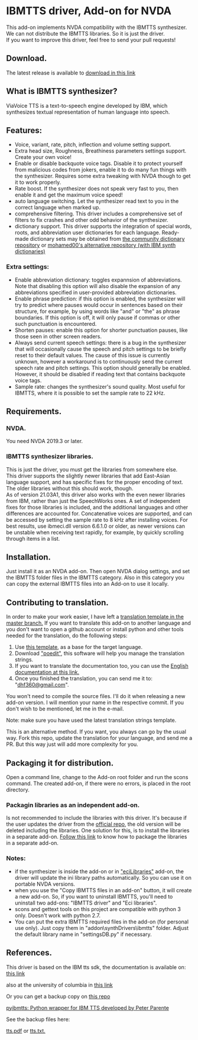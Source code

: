 # IBMTTS driver, Add-on for NVDA #
  This add-on implements NVDA compatibility with the IBMTTS synthesizer.  
  We can not distribute the IBMTTS libraries. So it is just the driver.  
  If you want to improve this driver, feel free to send your pull requests!  

## Download.
The latest release is available to [download in this link](https://davidacm.github.io/getlatest/gh/davidacm/NVDA-IBMTTS-Driver)

## What is IBMTTS synthesizer?

ViaVoice TTS is a text-to-speech engine developed by IBM, which synthesizes textual representation of human language into speech.

## Features:

* Voice, variant, rate, pitch, inflection and volume  setting support.
* Extra head size, Roughness, Breathiness parameters settings support. Create your own voice!
* Enable or disable backquote voice tags. Disable it to protect yourself from malicious codes from jokers, enable it to do many fun things with the synthesizer. Requires some extra tweaking with NVDA though to get it to work properly.
* Rate boost. If the synthesizer does not speak very fast to  you, then enable it and get the maximum voice speed!
* auto language switching. Let the synthesizer read text to you in the correct language when marked up.
* comprehensive filtering. This driver includes a comprehensive set of filters to fix crashes and other odd behavior of the synthesizer.
* dictionary support. This driver supports the integration of special words, roots, and abbreviation  user dictionaries for each language. Ready-made dictionary sets may be obtained from [the community dictionary repository](https://github.com/thunderdrop/IBMTTSDictionaries) or [mohamed00's alternative repository (with IBM synth dictionaries)](https://github.com/mohamed00/AltIBMTTSDictionaries)

### Extra settings:

* Enable abbreviation dictionary: toggles expannsion of abbreviations. Note that disabling this option will also disable the expansion of any abbreviations specified in user-provided abbreviation dictionaries.
* Enable phrase prediction: if this option is enabled, the synthesizer will try to predict where pauses would occur in sentences based on their structure, for example, by using words like "and" or "the" as phrase boundaries. If this option is off, it will only pause if commas or other such punctuation is encountered.
* Shorten pauses: enable this option for shorter punctuation pauses, like those seen in other screen readers.
* Always send current speech settings: there is a bug in the synthesizer that will occasionally cause the speech and pitch settings to be briefly reset to their default values. The cause of this issue is currently unknown, however a workaround is to continuously send the current speech rate and pitch settings. This option should generally be enabled. However, it should be disabled if reading text that contains backquote voice tags.
* Sample rate: changes the synthesizer's sound quality. Most useful for IBMTTS, where it is possible to set the sample rate to 22 kHz.

## Requirements.
### NVDA.
  You need NVDA 2019.3 or later.

### IBMTTS synthesizer libraries.
  This is just the driver, you must   get the libraries from  somewhere else.  
  This driver supports the slightly newer libraries that add East-Asian language support, and has specific fixes for the proper encoding of text. The older libraries without this should work, though.  
  As of version 21.03A1, this driver also works with the even newer libraries from IBM, rather than just the SpeechWorks ones. A set of independent fixes for those libraries is included, and the additional languages and other differences are accounted for. Concatenative voices are supported, and can be accessed by setting the sample rate to 8 kHz after installing voices. For best results, use ibmeci.dll version 6.6.1.0 or older, as newer versions can be unstable when receiving text rapidly, for example, by quickly scrolling through items in a list.

## Installation.
  Just install it as an NVDA add-on. Then open NVDA dialog settings, and set the IBMTTS folder files in the IBMTTS category.
  Also in this category you can copy the external IBMTTS files into an Add-on to use it locally.

## Contributing to translation.

In order to make your work easier, I have left a 
[translation template in the master branch.](https://raw.githubusercontent.com/davidacm/NVDA-IBMTTS-Driver/master/IBMTTS.pot)
If you want to translate this add-on to another language and you don't want to open a github account or install python and other tools needed for the translation, do the following steps:

1. Use
[this template](https://raw.githubusercontent.com/davidacm/NVDA-IBMTTS-Driver/master/IBMTTS.pot),
as a base for the target language.
2. Download
["poedit"](https://poedit.net/),
this software will help you manage the translation strings.
3. If you want to translate the documentation too, you can use the
[English documentation at this link.](https://raw.githubusercontent.com/davidacm/NVDA-IBMTTS-Driver/master/README.md)
4. Once you finished the translation, you can send me it to: "dhf360@gmail.com".

You won't need to compile the source files. I'll do it when releasing a new add-on version. I will mention your name in the respective commit. If you don't wish to be mentioned, let me in the e-mail.

Note: make sure you have used the latest translation strings template.

This is an alternative method. If you want, you always can go by the usual way. Fork this repo, update the translation for your language, and send me a PR. But this way just will add more complexity for you.

## Packaging it for distribution.
  Open a command line, change to the Add-on root folder  and run the scons command. The created add-on, if there were no errors, is placed in the root directory.

### Packagin libraries as an independent add-on.
Is not recommended to include the libraries with this driver. It's because if the user updates the driver from the
[official repo](https://github.com/davidacm/NVDA-IBMTTS-Driver),
the old version will be deleted including the libraries. One solution for this, is to install the libraries in a separate add-on.
[Follow this link](https://github.com/davidacm/ECILibrariesTemplate)
to know how to package the libraries in a separate add-on.

### Notes:

* if the synthesizer is inside the add-on or in
["eciLibraries"](https://github.com/davidacm/ECILibrariesTemplate)
add-on, the driver will update the ini library paths automatically. So you can use it on portable NVDA versions.
* when you use the "Copy IBMTTS files in an  add-on" button, it will create a new add-on. So, if you want to uninstall IBMTTS, you'll need to uninstall two add-ons: "IBMTTS driver" and "Eci libraries".
* scons and gettext tools on this project are  compatible with python 3 only. Doesn't work with python 2.7.
* You can put the extra IBMTTS required files in the add-on (for personal use only). Just copy them in "addon\synthDrivers\ibmtts" folder. Adjust the default library name in "settingsDB.py" if necessary.

## References.
This driver is based on the IBM tts sdk, the documentation is available on:
[this link](http://web.archive.org/web/20191125091344/http://www.wizzardsoftware.com/docs/tts.pdf)

also at the university of columbia in
[this link](http://www1.cs.columbia.edu/~hgs/research/projects/simvoice/simvoice/docs/tts.pdf)

Or you can get a backup copy on [this repo](https://github.com/david-acm/NVDA-IBMTTS-Driver)

[pyibmtts: Python wrapper for IBM TTS developed by Peter Parente](https://sourceforge.net/projects/ibmtts-sdk/)

See the backup files here:

[tts.pdf](https://cdn.jsdelivr.net/gh/davidacm/NVDA-IBMTTS-Driver/apiReference/tts.pdf)
or [tts.txt.](https://cdn.jsdelivr.net/gh/davidacm/NVDA-IBMTTS-Driver/apiReference/tts.txt)

